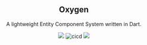 <h2 align="center">
    Oxygen
</h2>

<p align="center">
    A lightweight Entity Component System written in Dart.
</p>

<p align="center">
  <a title="Pub" href="https://pub.dartlang.org/packages/oxygen" ><img src="https://img.shields.io/pub/v/oxygen.svg?style=popout" /></a>
  <img src="https://github.com/flame-engine/oxygen/workflows/cicd/badge.svg?branch=master&event=push" alt="cicd" />
  <a title="Dependencies" href="https://github.com/flame-engine/oxygen/blob/master/pubspec.yaml"><img src="https://img.shields.io/librariesio/release/pub/oxygen?label=dependencies"></a>
</p>
